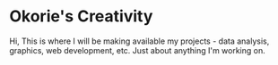 # Okorie's Creativity
Hi, 
This is where I will be making available my projects - data analysis, graphics, web development, etc. Just about anything I'm working on. 
